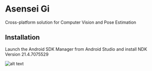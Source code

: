
# Asensei Gi

Cross-platform solution for Computer Vision and Pose Estimation


## Installation

Launch the Android SDK Manager from Android Studio and install NDK Version 21.4.7075529

![alt text](https://github.com/udamaster/mediapipe/blob/51807362127b5fd55ef7d78a10f00d87ece3a874/docs/asensei/images/ndk.webp)

